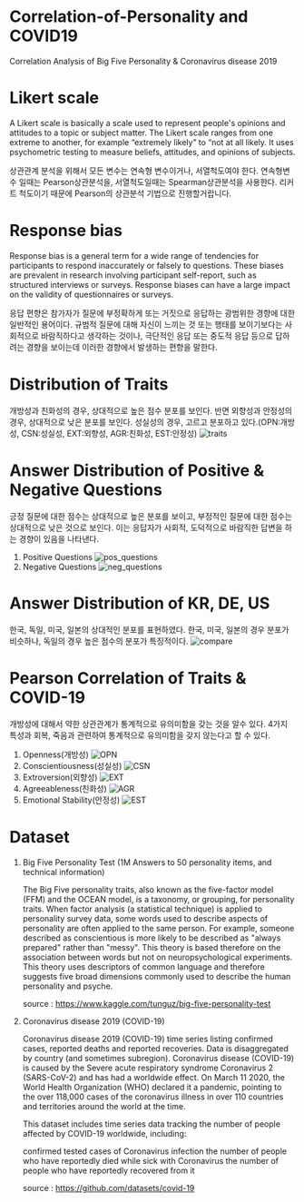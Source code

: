 # Correlation-of-Personality and COVID19
Correlation Analysis of Big Five Personality &amp; Coronavirus disease 2019

# Likert scale
A Likert scale is basically a scale used to represent people's opinions and attitudes to a topic or subject matter. The Likert scale ranges from one extreme to another, for example “extremely likely” to “not at all likely. It uses psychometric testing to measure beliefs, attitudes, and opinions of subjects.

상관관계 분석을 위해서 모든 변수는 연속형 변수이거나, 서열척도여야 한다. 연속형변수 일때는 Pearson상관분석을, 서열척도일때는 Spearman상관분석을 사용한다. 리커트 척도이기 때문에 Pearson의 상관분석 기법으로 진행할거랍니다. 

# Response bias
Response bias is a general term for a wide range of tendencies for participants to respond inaccurately or falsely to questions. These biases are prevalent in research involving participant self-report, such as structured interviews or surveys. Response biases can have a large impact on the validity of questionnaires or surveys.

응답 편향은 참가자가 질문에 부정확하게 또는 거짓으로 응답하는 광범위한 경향에 대한 일반적인 용어이다. 규범적 질문에 대해 자신이 느끼는 것 또는 행태를 보이기보다는 사회적으로 바람직하다고 생각하는 것이나, 극단적인 응답 또는 중도적 응답 등으로 답하려는 경향을 보이는데 이러한 경향에서 발생하는 편향을 말한다.

# Distribution of Traits
개방성과 친화성의 경우, 상대적으로 높은 점수 분포를 보인다. 반면 외향성과 안정성의 경우, 상대적으로 낮은 분포를 보인다.
성실성의 경우, 고르고 분포하고 있다.(OPN:개방성, CSN:성실성, EXT:외향성, AGR:친화성, EST:안정성)
    ![traits](https://user-images.githubusercontent.com/59387983/86057766-bc978d00-ba9a-11ea-83b5-a6a98915da48.png)

# Answer Distribution of Positive & Negative Questions
긍정 질문에 대한 점수는 상대적으로 높은 분포를 보이고, 부정적인 질문에 대한 점수는 상대적으로 낮은 것으로 보인다. 이는 응답자가 사회적, 도덕적으로 바람직한 답변을 하는 경향이 있음을 나타낸다. 

1. Positive Questions
    ![pos_questions](https://user-images.githubusercontent.com/59387983/86057749-b6a1ac00-ba9a-11ea-8000-fca084b082c2.png)
2. Negative Questions
    ![neg_questions](https://user-images.githubusercontent.com/59387983/86057755-b7d2d900-ba9a-11ea-8b60-3291979193fc.png)

# Answer Distribution of KR, DE, US
한국, 독일, 미국, 일본의 상대적인 분포를 표현하였다. 한국, 미국, 일본의 경우 분포가 비슷하나, 독일의 경우 높은 점수의 분포가 특징적이다.
    ![compare](https://user-images.githubusercontent.com/59387983/86060463-b35cef00-ba9f-11ea-9a52-1bd80d831633.png)

# Pearson Correlation of Traits & COVID-19
개방성에 대해서 약한 상관관계가 통계적으로 유의미함을 갖는 것을 알수 있다. 4가지 특성과 회복, 죽음과 관련하여 통계적으로 유의미함을 갖지 않는다고 할 수 있다.

1. Openness(개방성)
    ![OPN](https://user-images.githubusercontent.com/59387983/86057804-cc16d600-ba9a-11ea-92b8-b547ddb90854.png)
2. Conscientiousness(성실성)
    ![CSN](https://user-images.githubusercontent.com/59387983/86057811-cd480300-ba9a-11ea-90c1-8ffe3d7f2d01.png)
3. Extroversion(외향성)
    ![EXT](https://user-images.githubusercontent.com/59387983/86057816-cf11c680-ba9a-11ea-82d6-be7455ebe0df.png)
4. Agreeableness(친화성)
    ![AGR](https://user-images.githubusercontent.com/59387983/86057818-d042f380-ba9a-11ea-924a-7afe54b3bee2.png)
5. Emotional Stability(안정성)
    ![EST](https://user-images.githubusercontent.com/59387983/86057825-d1742080-ba9a-11ea-8cc5-3698494385ff.png)



# Dataset
1. Big Five Personality Test (1M Answers to 50 personality items, and technical information)

    The Big Five personality traits, also known as the five-factor model (FFM) and the OCEAN model, is a taxonomy, or grouping, for personality traits. When factor analysis (a statistical technique) is applied to personality survey data, some words used to describe aspects of personality are often applied to the same person. For example, someone described as conscientious is more likely to be described as "always prepared" rather than "messy". This theory is based therefore on the association between words but not on neuropsychological experiments. This theory uses descriptors of common language and therefore suggests five broad dimensions commonly used to describe the human personality and psyche.

    source : https://www.kaggle.com/tunguz/big-five-personality-test


2. Coronavirus disease 2019 (COVID-19)

    Coronavirus disease 2019 (COVID-19) time series listing confirmed cases, reported deaths and reported recoveries. Data is disaggregated by country (and sometimes subregion). Coronavirus disease (COVID-19) is caused by the Severe acute respiratory syndrome Coronavirus 2 (SARS-CoV-2) and has had a worldwide effect. On March 11 2020, the World Health Organization (WHO) declared it a pandemic, pointing to the over 118,000 cases of the coronavirus illness in over 110 countries and territories around the world at the time.

    This dataset includes time series data tracking the number of people affected by COVID-19 worldwide, including:

    confirmed tested cases of Coronavirus infection
    the number of people who have reportedly died while sick with Coronavirus
    the number of people who have reportedly recovered from it

    source : https://github.com/datasets/covid-19
